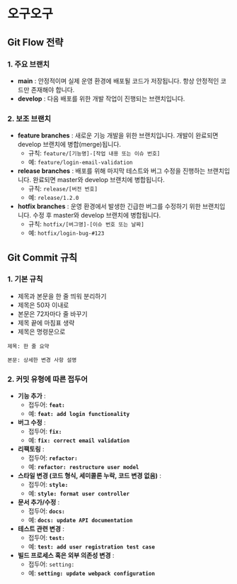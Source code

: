 # 오구오구

## **Git Flow 전략**

### **1. 주요 브랜치**

* **main** : 안정적이며 실제 운영 환경에 배포될 코드가 저장됩니다. 항상 안정적인 코드만 존재해야 합니다.
* **develop** : 다음 배포를 위한 개발 작업이 진행되는 브랜치입니다.

### **2. 보조 브랜치**

* **feature branches** : 새로운 기능 개발을 위한 브랜치입니다. 개발이 완료되면 develop 브랜치에 병합(merge)됩니다.
  * 규칙: `feature/[기능명]-[작업 내용 또는 이슈 번호]`
  * 예: `feature/login-email-validation`
* **release branches** : 배포를 위해 마지막 테스트와 버그 수정을 진행하는 브랜치입니다. 완료되면 master와 develop 브랜치에 병합됩니다.
  * 규칙: `release/[버전 번호]`
  * 예: `release/1.2.0`
* **hotfix branches** : 운영 환경에서 발생한 긴급한 버그를 수정하기 위한 브랜치입니다. 수정 후 master와 develop 브랜치에 병합됩니다.
  * 규칙: `hotfix/[버그명]-[이슈 번호 또는 날짜]`
  * 예: `hotfix/login-bug-#123`

## **Git Commit 규칙**

### **1. 기본 규칙**

* 제목과 본문을 한 줄 띄워 분리하기
* 제목은 50자 이내로
* 본문은 72자마다 줄 바꾸기
* 제목 끝에 마침표 생략
* 제목은 명령문으로

```
제목: 한 줄 요약

본문: 상세한 변경 사항 설명
```

### **2. 커밋 유형에 따른 접두어**

* **기능 추가** :
  * 접두어: **`feat:`**
  * 예: **`feat: add login functionality`**
* **버그 수정** :
  * 접두어: **`fix:`**
  * 예: **`fix: correct email validation`**
* **리팩토링** :
  * 접두어: **`refactor:`**
  * 예: **`refactor: restructure user model`**
* **스타일 변경 (코드 형식, 세미콜론 누락, 코드 변경 없음)** :
  * 접두어: **`style:`**
  * 예: **`style: format user controller`**
* **문서 추가/수정** :
  * 접두어: **`docs:`**
  * 예: **`docs: update API documentation`**
* **테스트 관련 변경** :
  * 접두어: **`test:`**
  * 예: **`test: add user registration test case`**
* **빌드 프로세스 혹은 외부 의존성 변경** :
  * 접두어: `setting:`
  * 예: **`setting: update webpack configuration`**
